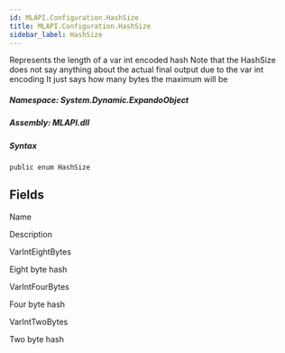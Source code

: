 ```yaml
---  
id: MLAPI.Configuration.HashSize  
title: MLAPI.Configuration.HashSize
sidebar_label: HashSize
---
```


<div class="markdown level0 summary">

Represents the length of a var int encoded hash Note that the HashSize
does not say anything about the actual final output due to the var int
encoding It just says how many bytes the maximum will be

</div>

<div class="markdown level0 conceptual">

</div>

##### **Namespace**: System.Dynamic.ExpandoObject

##### **Assembly**: MLAPI.dll

##### Syntax

    public enum HashSize

## Fields

Name

Description

VarIntEightBytes

Eight byte hash

VarIntFourBytes

Four byte hash

VarIntTwoBytes

Two byte hash
